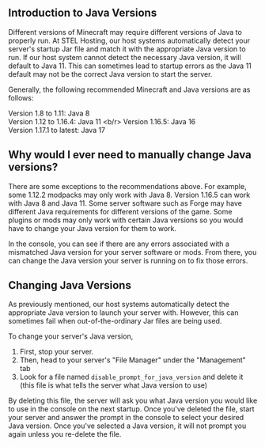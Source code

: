 ## Introduction to Java Versions
Different versions of Minecraft may require different versions of Java to properly run. At STEL Hosting, our host systems automatically detect your server's startup Jar file and match it with the appropriate Java version to run. If our host system cannot detect the necessary Java version, it will default to Java 11. This can sometimes lead to startup errors as the Java 11 default may not be the correct Java version to start the server.

Generally, the following recommended Minecraft and Java versions are as follows:

Version 1.8 to 1.11: Java 8
<br/>
Version 1.12 to 1.16.4: Java 11
<b/r>
Version 1.16.5: Java 16
<br/>
Version 1.17.1 to latest: Java 17

## Why would I ever need to manually change Java versions?

There are some exceptions to the recommendations above.
For example, some 1.12.2 modpacks may only work with Java 8. Version 1.16.5 can work with Java 8 and Java 11. Some server software such as Forge may have different Java requirements for different versions of the game. Some plugins or mods may only work with certain Java versions so you would have to change your Java version for them to work.

In the console, you can see if there are any errors associated with a mismatched Java version for your server software or mods. From there, you can change the Java version your server is running on to fix those errors.

## Changing Java Versions

As previously mentioned, our host systems automatically detect the appropriate Java version to launch your server with. However, this can sometimes fail when out-of-the-ordinary Jar files are being used.

To change your server's Java version, 
1) First, stop your server.
2) Then, head to your server's "File Manager" under the "Management" tab
3) Look for a file named `disable_prompt_for_java_version` and delete it (this file is what tells the server what Java version to use)

By deleting this file, the server will ask you what Java version you would like to use in the console on the next startup. Once you've deleted the file, start your server and answer the prompt in the console to select your desired Java version. Once you've selected a Java version, it will not prompt you again unless you re-delete the file.

